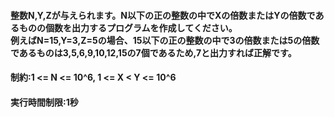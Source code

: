 #### 整数N,Y,Zが与えられます。N以下の正の整数の中でXの倍数またはYの倍数であるものの個数を出力するプログラムを作成してください。<br>例えばN=15,Y=3,Z=5の場合、15以下の正の整数の中で3の倍数または5の倍数であるものは3,5,6,9,10,12,15の7個であるため,7と出力すれば正解です。
#### 制約:1 <= N <= 10^6, 1 <= X < Y <= 10^6
#### 実行時間制限:1秒